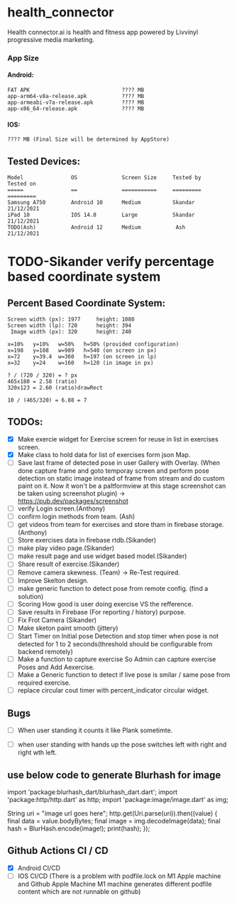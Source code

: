 # health_connector

Health connector.ai is health and fitness app powered by Livvinyl progressive media marketing.

### App Size
#### Android:
    FAT APK                             ???? MB
    app-arm64-v8a-release.apk           ???? MB
    app-armeabi-v7a-release.apk         ???? MB
    app-x86_64-release.apk              ???? MB

#### IOS:
    ???? MB (Final Size will be determined by AppStore)

## Tested Devices:
    Model               OS              Screen Size     Tested by       Tested on
    =====               ==              ===========     =========       =========
    Samsung A750        Android 10      Medium          Skandar         21/12/2021
    iPad 10             IOS 14.8        Large           Skandar         21/12/2021
    TODO(Ash)           Android 12      Medium           Ash            21/12/2021

# TODO-Sikander verify percentage based coordinate system
## Percent Based Coordinate System:

    Screen width (px): 1977		height: 1080
    Screen width (lp): 720		height: 394
     Image width (px): 320		height: 240

    x=10%	y=10%	w=50%	h=50% (provided configuration)
    x=198	y=108	w=989	h=540 (on screen in px)
    x=72	y=39.4	w=360	h=197 (on screen in lp)
    x=32	y=24	w=160	h=120 (in image in px)

    ? / (720 / 320) = ? px
    465x180 = 2.58 (ratio)
    320x123 = 2.60 (ratio)drawRect

    10 / (465/320) = 6.88 = 7


## TODOs:

- [x] Make exercie widget for Exercise screen for reuse in list in exercises screen.
- [x] Make class to hold data for list of exercises form json Map.
- [ ] Save last frame of detected pose in user Gallery with Overlay. (When done capture frame and goto temporay screen and perform pose detection on static image instead of frame from stream and do custom paint on it. Now it won't be a paltformview at this stage screenshot can be taken using screenshot plugin) -> https://pub.dev/packages/screenshot
- [ ] verify Login screen.(Anthony)
- [ ] confirm login methods from team. (Ash)
- [ ] get videos from team for exercises and store tham in firebase storage.(Anthony)
- [ ] Store exercises data in firebase rtdb.(Sikander)
- [ ] make play video page.(Sikander)
- [ ] make result page and use widget based model.(Sikander)
- [ ] Share result of exercise.(Sikander)
- [ ] Remove camera skewness. (Team) -> Re-Test required.
- [ ] Improve Skelton design. 
- [ ] make generic function to detect pose from remote config. (find a solution)
- [ ] Scoring How good is user doing exercise VS the refference.
- [ ] Save results in Firebase (For reporting / history) purpose.
- [ ] Fix Frot Camera (Sikander)
- [ ] Make sketon paint smooth (jittery)
- [ ] Start Timer on Initial pose Detection and stop timer when pose is not detected for 1 to 2 seconds(threshold should be configurable from backend remotely)
- [ ] Make a function to capture exercise So Admin can capture exercise Poses and Add Aexercise.
- [ ] Make a Generic function to detect if live pose is smilar / same pose from required exercise.
- [ ] replace circular cout timer with percent_indicator circular widget.

## Bugs
- [ ] When user standing it counts it like Plank sometimte.
- [ ] when user standing with hands up the pose switches left with right and right wth left.



## use below code to generate Blurhash for image

import 'package:blurhash_dart/blurhash_dart.dart';
import 'package:http/http.dart' as http;
import 'package:image/image.dart' as img;

String uri = "image url goes here";
  http.get(Uri.parse(uri)).then((value) {
    final data = value.bodyBytes;
    final image = img.decodeImage(data);
    final hash = BlurHash.encode(image!);
    print(hash);
  });

## Github Actions CI / CD
- [x] Android CI/CD
- [ ] IOS CI/CD (There is a problem with podfile.lock on M1 Apple machine and Github Apple Machine M1 machine generates different podfile content which are not runnable on github) 